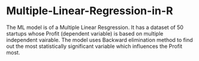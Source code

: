 # Multiple-Linear-Regression-in-R
The ML model is of a Multiple Linear Resgression. It has a dataset of 50 startups whose Profit (dependent variable) is based on multiple independent vairable. The model uses Backward elimination method to find out the most statistically significant variable which influences the Profit most.
